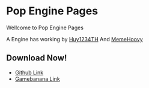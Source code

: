 # Pop Engine Pages

Wellcome to Pop Engine Pages

A Engine has working by [Huy1234TH](https://gamebanana.com/members/1965608) And [MemeHoovy](https://twitter.com/meme_hoovy)

## Download Now!

- [Github Link](https://github.com/khuonghoanghuy/FNF-Pop-Engine/releases/tag/0.0.6)
- [Gamebanana Link](https://gamebanana.com/mods/396207)
